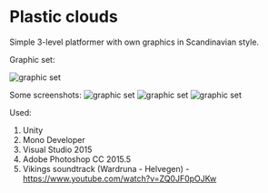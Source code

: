# Plastic clouds

Simple 3-level platformer with own graphics in Scandinavian style.

Graphic set:

![graphic set](../master/Assets/Sprites/screenshots/4.jpg)

Some screenshots:
![graphic set](../master/Assets/Sprites/screenshots/1.jpg)
![graphic set](../master/Assets/Sprites/screenshots/2.jpg)
![graphic set](../master/Assets/Sprites/screenshots/3.jpg)

Used:
1.	Unity 
2.	Mono Developer
3.	Visual Studio 2015
4.	Adobe Photoshop CC 2015.5
5. Vikings soundtrack (Wardruna - Helvegen) - https://www.youtube.com/watch?v=ZQ0JF0pOJKw

